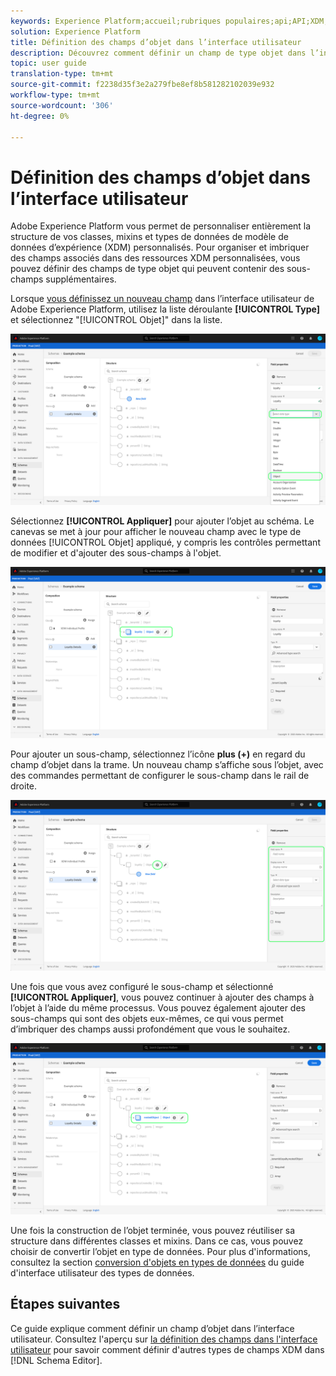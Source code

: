 ```yaml
---
keywords: Experience Platform;accueil;rubriques populaires;api;API;XDM;XDM system;experience data model;ui;workspace;object;field;
solution: Experience Platform
title: Définition des champs d’objet dans l’interface utilisateur
description: Découvrez comment définir un champ de type objet dans l’interface utilisateur de l’Experience Platform.
topic: user guide
translation-type: tm+mt
source-git-commit: f2238d35f3e2a279fbe8ef8b581282102039e932
workflow-type: tm+mt
source-wordcount: '306'
ht-degree: 0%

---
```



# Définition des champs d’objet dans l’interface utilisateur

Adobe Experience Platform vous permet de personnaliser entièrement la structure de vos classes, mixins et types de données de modèle de données d’expérience (XDM) personnalisés. Pour organiser et imbriquer des champs associés dans des ressources XDM personnalisées, vous pouvez définir des champs de type objet qui peuvent contenir des sous-champs supplémentaires.

Lorsque [vous définissez un nouveau champ](./overview.md#define) dans l’interface utilisateur de Adobe Experience Platform, utilisez la liste déroulante **[!UICONTROL Type]** et sélectionnez &quot;[!UICONTROL Objet]&quot; dans la liste.

![](../../images/ui/fields/special/object.png)

Sélectionnez **[!UICONTROL Appliquer]** pour ajouter l’objet au schéma. Le canevas se met à jour pour afficher le nouveau champ avec le type de données [!UICONTROL Objet] appliqué, y compris les contrôles permettant de modifier et d&#39;ajouter des sous-champs à l&#39;objet.

![](../../images/ui/fields/special/object-applied.png)

Pour ajouter un sous-champ, sélectionnez l’icône **plus (+)** en regard du champ d’objet dans la trame. Un nouveau champ s’affiche sous l’objet, avec des commandes permettant de configurer le sous-champ dans le rail de droite.

![](../../images/ui/fields/special/object-add-field.png)

Une fois que vous avez configuré le sous-champ et sélectionné **[!UICONTROL Appliquer]**, vous pouvez continuer à ajouter des champs à l’objet à l’aide du même processus. Vous pouvez également ajouter des sous-champs qui sont des objets eux-mêmes, ce qui vous permet d’imbriquer des champs aussi profondément que vous le souhaitez.

![](../../images/ui/fields/special/object-nested.png)

Une fois la construction de l’objet terminée, vous pouvez réutiliser sa structure dans différentes classes et mixins. Dans ce cas, vous pouvez choisir de convertir l’objet en type de données. Pour plus d&#39;informations, consultez la section [conversion d&#39;objets en types de données](../resources/data-types.md#convert) du guide d&#39;interface utilisateur des types de données.

## Étapes suivantes

Ce guide explique comment définir un champ d’objet dans l’interface utilisateur. Consultez l&#39;aperçu sur [la définition des champs dans l&#39;interface utilisateur](./overview.md#special) pour savoir comment définir d&#39;autres types de champs XDM dans [!DNL Schema Editor].

